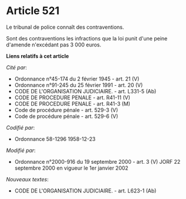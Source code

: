# Article 521

Le tribunal de police connaît des contraventions.

Sont des contraventions les infractions que la loi punit d'une peine d'amende n'excédant pas 3 000 euros.

**Liens relatifs à cet article**

_Cité par_:

  - Ordonnance n°45-174 du 2 février 1945 - art. 21 (V)
  - Ordonnance n°91-245 du 25 février 1991 - art. 20 (V)
  - CODE DE L'ORGANISATION JUDICIAIRE. - art. L331-5 (Ab)
  - CODE DE PROCEDURE PENALE - art. R41-11 (V)
  - CODE DE PROCEDURE PENALE - art. R41-3 (M)
  - Code de procédure pénale - art. 529-3 (V)
  - Code de procédure pénale - art. 529-6 (V)

_Codifié par_:

  - Ordonnance 58-1296 1958-12-23

_Modifié par_:

  - Ordonnance n°2000-916 du 19 septembre 2000 - art. 3 (V) JORF 22 septembre 2000 en vigueur le 1er janvier 2002

_Nouveaux textes_:

  - CODE DE L'ORGANISATION JUDICIAIRE. - art. L623-1 (Ab)
